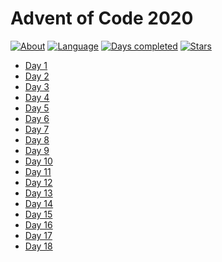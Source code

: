 # Advent of Code 2020

[![About](https://img.shields.io/badge/Advent%20of%20Code-2020-brightgreen)](https://adventofcode.com/2020/about)
[![Language](https://img.shields.io/badge/Language-Java-orange)](https://www.java.com/)
[![Days completed](https://img.shields.io/badge/Days%20completed-18-blue)]()
[![Stars](https://img.shields.io/badge/⭐️-36-yellow)]()

* [Day 1](2020-jour1/README.md)
* [Day 2](2020-jour2/README.md)
* [Day 3](2020-jour3/README.md)
* [Day 4](2020-jour4/README.md)
* [Day 5](2020-jour5/README.md)
* [Day 6](2020-jour6/README.md)
* [Day 7](2020-jour7/README.md)
* [Day 8](2020-jour8/README.md)
* [Day 9](2020-jour9/README.md)
* [Day 10](2020-jour10/README.md)
* [Day 11](2020-jour11/README.md)
* [Day 12](2020-jour12/README.md)
* [Day 13](2020-jour13/README.md)
* [Day 14](2020-jour14/README.md)
* [Day 15](2020-jour15/README.md)
* [Day 16](2020-jour16/README.md)
* [Day 17](2020-jour17/README.md)
* [Day 18](2020-jour18/README.md)
